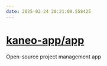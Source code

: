 ```yaml
---
date: 2025-02-24 20:21:09.558425
---
```


# [kaneo-app/app](https://github.com/kaneo-app/app)

Open-source project management app